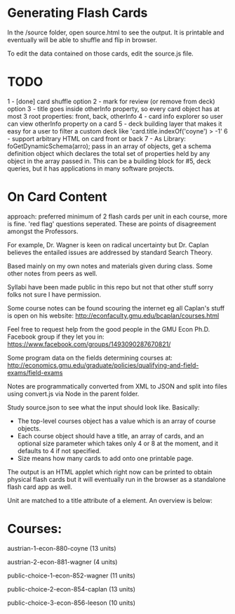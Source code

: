 # Generating Flash Cards
In the /source folder, open source.html to see the output. It is printable and eventually will be able to shuffle and flip in browser.

To edit the data contained on those cards, edit the source.js file.

# TODO
  1 - [done] card shuffle option
  2 - mark for review (or remove from deck) option
  3 - title goes inside otherInfo property, so every card object has at most 3 root properties: front, back, otherInfo
  4 - card info explorer so user can view otherInfo property on a card
  5 - deck building layer that makes it easy for a user to filter a custom deck like 'card.title.indexOf('coyne') > -1'
  6 - support arbitrary HTML on card front or back
  7 - As Library: foGetDynamicSchema(arro); pass in an array of objects, get a schema definition object which declares the total set of properties held by any object in the array passed in. This can be a building block for #5, deck queries, but it has applications in many software projects.

# On Card Content

approach: preferred minimum of 2 flash cards per unit in each course, more is fine.
'red flag' questions seperated. These are points of disagreement amongst the Professors.

For example, Dr. Wagner is keen on radical uncertainty but Dr. Caplan believes the entailed issues are addressed by standard Search Theory.

Based mainly on my own notes and materials given during class. Some other notes from peers as well.

Syllabi have been made public in this repo but not that other stuff sorry folks not sure I have permission.

Some course notes can be found scouring the internet eg all Caplan's stuff is open on his website: http://econfaculty.gmu.edu/bcaplan/courses.html

Feel free to request help from the good people in the GMU Econ Ph.D. Facebook group if they let you in: https://www.facebook.com/groups/1493090287670821/

Some program data on the fields determining courses at: http://economics.gmu.edu/graduate/policies/qualifying-and-field-exams/field-exams

Notes are programmatically converted from XML to JSON and split into files using convert.js via Node in the parent folder.

Study source.json to see what the input should look like. Basically:
  - The top-level courses object has a value which is an array of course objects.
  - Each course object should have a title, an array of cards, and an optional size parameter which takes only 4 or 8 at the moment, and it defaults to 4 if not specified.
  - Size means how many cards to add onto one printable page.

The output is an HTML applet which right now can be printed to obtain physical flash cards but it will eventually run in the browser as a standalone flash card app as well.

Unit are matched to a title attribute of a <card /> element. An overview is below:


# Courses:

austrian-1-econ-880-coyne          (13 units)

austrian-2-econ-881-wagner         (4 units)

public-choice-1-econ-852-wagner    (11 units)

public-choice-2-econ-854-caplan    (13 units)

public-choice-3-econ-856-leeson    (10 units)
